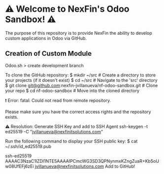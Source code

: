 # ⚠️ Welcome to NexFin's Odoo Sandbox! ⚠️

The purpose of this repository is to provide NexFin the ability to develop custom applications in Odoo via GitHub.

## Creation of Custom Module
Odoo.sh > create development branch

To clone the GitHub repository:
$ mkdir ~/src        # Create a directory to store your projects (if it doesn't exist)
$ cd ~/src           # Navigate to the 'src' directory
$ git clone git@github.com:nexfin-jvillanueva/nf-odoo-sandbox.git  # Clone your repo
$ cd nf-odoo-sandbox  # Move into the cloned directory

❗ Error: 
fatal: Could not read from remote repository.

Please make sure you have the correct access rights
and the repository exists.

⚠️ Resolution: Generate SSH Key and add to SSH Agent
ssh-keygen -t ed25519 -C "jvillanueva@nexfinitsolutions.com"

Run the following command to display your SSH public key:
$ cat ~/.ssh/id_ed25519.pub

ssh-ed25519 AAAAC3NzaC1lZDI1NTE5AAAAIPCmcWG3SD3QPNynmxKZngZuaR+Kb5oUw08UfEFj6zEi jvillanueva@nexfinitsolutions.com
Add to GitHub!
